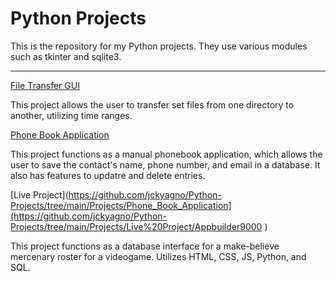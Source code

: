 # Python Projects
 This is the repository for my Python projects. They use various modules such as tkinter and sqlite3.

 ---

[File Transfer GUI](https://github.com/jckyagno/Python-Projects/tree/main/Projects/File_Transfer_Assignment)

This project allows the user to transfer set files from one directory to another, utilizing time ranges.

[Phone Book Application](https://github.com/jckyagno/Python-Projects/tree/main/Projects/Phone_Book_Application)

This project functions as a manual phonebook application, which allows the user to save the contact's name, phone number, and email in a database. It also has features to updatre and delete entries.

[Live Project](https://github.com/jckyagno/Python-Projects/tree/main/Projects/Phone_Book_Application](https://github.com/jckyagno/Python-Projects/tree/main/Projects/Live%20Project/Appbuilder9000 )

This project functions as a database interface for a make-believe mercenary roster for a videogame. Utilizes HTML, CSS, JS, Python, and SQL.
